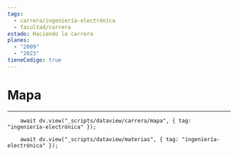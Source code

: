 ```yaml
---
tags:
  - carrera/ingeniería-electrónica
  - facultad/carrera
estado: Haciendo la carrera
planes:
  - "2009"
  - "2023"
tieneCodigo: true
---
```

# Mapa
---
```dataviewjs
    await dv.view("_scripts/dataview/carrera/mapa", { tag: "ingeniería-electrónica" });
```

```dataviewjs
    await dv.view("_scripts/dataview/materias", { tag: "ingeniería-electrónica" });
```